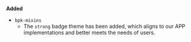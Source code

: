 **Added**

- `bpk-mixins`
    - The `strong` badge theme has been added, which aligns to our APP implementations and better meets the needs of users.